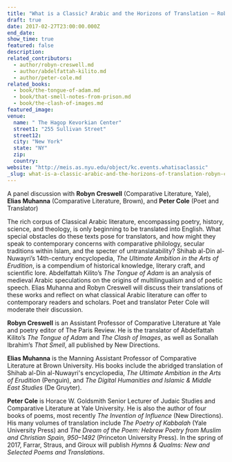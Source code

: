 ```yaml
---
title: "What is a Classic? Arabic and the Horizons of Translation — Robyn Creswell, Elias Muhanna and Peter Cole at NYU"
draft: true
date: 2017-02-27T23:00:00.000Z
end_date:
show_time: true
featured: false
description:
related_contributors:
  - author/robyn-creswell.md
  - author/abdelfattah-kilito.md
  - author/peter-cole.md
related_books:
  - book/the-tongue-of-adam.md
  - book/that-smell-notes-from-prison.md
  - book/the-clash-of-images.md
featured_image: 
venue:
  name: " The Hagop Kevorkian Center"
  street1: "255 Sullivan Street"
  street12:
  city: "New York"
  state: "NY"
  zip:
  country:
website: "http://meis.as.nyu.edu/object/kc.events.whatisaclassic"
_slug: what-is-a-classic-arabic-and-the-horizons-of-translation-robyn-creswell-elias-muhanna-and-peter-cole-at-nyu
---
```


A panel discussion with **Robyn Creswell** (Comparative Literature, Yale), **Elias Muhanna** (Comparative Literature, Brown), and **Peter Cole** (Poet and Translator)

The rich corpus of Classical Arabic literature, encompassing poetry, history, science, and theology, is only beginning to be translated into English. What special obstacles do these texts pose for translators, and how might they speak to contemporary concerns with comparative philology, secular traditions within Islam, and the specter of untranslatability? Shihab al-Din al-Nuwayri’s 14th-century encyclopedia, _The Ultimate Ambition in the Arts of Erudition_, is a compendium of historical knowledge, literary craft, and scientific lore. Abdelfattah Kilito’s _The Tongue of Adam_ is an analysis of medieval Arabic speculations on the origins of multilingualism and of poetic speech. Elias Muhanna and Robyn Creswell will discuss their translations of these works and reflect on what classical Arabic literature can offer to contemporary readers and scholars. Poet and translator Peter Cole will moderate their discussion.

**Robyn Creswell** is an Assistant Professor of Comparative Literature at Yale and poetry editor of The Paris Review. He is the translator of Abdelfattah Kilito’s _The Tongue of Adam_ and _The Clash of Images_, as well as Sonallah Ibrahim’s _That Smell_, all published by New Directions.

**Elias Muhanna** is the Manning Assistant Professor of Comparative Literature at Brown University. His books include the abridged translation of Shihab al-Din al-Nuwayri's encyclopedia, _The Ultimate Ambition in the Arts of Erudition_ (Penguin), and _The Digital Humanities and Islamic & Middle East Studies_ (De Gruyter).

**Peter Cole** is Horace W. Goldsmith Senior Lecturer of Judaic Studies and Comparative Literature at Yale University. He is also the author of four books of poems, most recently _The Invention of Influence_ (New Directions). His many volumes of translation include _The Poetry of Kabbalah_ (Yale University Press) and _The Dream of the Poem: Hebrew Poetry from Muslim and Christian Spain, 950–1492_ (Princeton University Press). In the spring of 2017, Farrar, Straus, and Giroux will publish _Hymns & Qualms: New and Selected Poems and Translations_.

